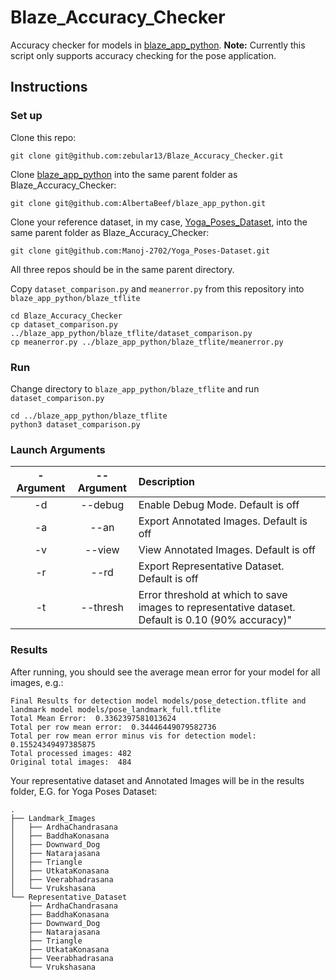 # Blaze_Accuracy_Checker
Accuracy checker for models in [blaze_app_python](https://github.com/AlbertaBeef/blaze_app_python).
**Note:** Currently this script only supports accuracy checking for the pose application.


## Instructions
### Set up
Clone this repo: 
```
git clone git@github.com:zebular13/Blaze_Accuracy_Checker.git
```
Clone [blaze_app_python](https://github.com/AlbertaBeef/blaze_app_python) into the same parent folder as Blaze_Accuracy_Checker:
```
git clone git@github.com:AlbertaBeef/blaze_app_python.git
```
Clone your reference dataset, in my case, [Yoga_Poses_Dataset](https://github.com/Manoj-2702/Yoga_Poses-Dataset), into the same parent folder as Blaze_Accuracy_Checker:
```
git clone git@github.com:Manoj-2702/Yoga_Poses-Dataset.git
```

All three repos should be in the same parent directory. 


Copy ```dataset_comparison.py``` and ```meanerror.py``` from this repository into ```blaze_app_python/blaze_tflite```
```
cd Blaze_Accuracy_Checker
cp dataset_comparison.py ../blaze_app_python/blaze_tflite/dataset_comparison.py
cp meanerror.py ../blaze_app_python/blaze_tflite/meanerror.py
```

### Run

Change directory to ```blaze_app_python/blaze_tflite``` and run ```dataset_comparison.py```
```
cd ../blaze_app_python/blaze_tflite
python3 dataset_comparison.py
```

### Launch Arguments

| -Argument | --Argument    | Description                               | 
| :-------: | :-----------: | :---------------------------------------- | 
|  -d       | --debug       | Enable Debug Mode.  Default is off        |
|  -a       | --an       | Export Annotated Images. Default is off |
|  -v       | --view      | View Annotated Images. Default is off  |
|  -r       | --rd       | Export Representative Dataset. Default is off  |
|  -t       | --thresh      | Error threshold at which to save images to representative dataset. Default is 0.10 (90% accuracy)"   |

### Results

After running, you should see the average mean error for your model for all images, e.g.:
```
Final Results for detection model models/pose_detection.tflite and landmark model models/pose_landmark_full.tflite
Total Mean Error:  0.3362397581013624
Total per row mean error:  0.34446449079582736
Total per row mean error minus vis for detection model:  0.15524349497385875
Total processed images: 482
Original total images:  484
```


Your representative dataset and Annotated Images will be in the results folder, E.G. for Yoga Poses Dataset:
```
.
├── Landmark_Images
│   ├── ArdhaChandrasana
│   ├── BaddhaKonasana
│   ├── Downward_Dog
│   ├── Natarajasana
│   ├── Triangle
│   ├── UtkataKonasana
│   ├── Veerabhadrasana
│   └── Vrukshasana
└── Representative_Dataset
    ├── ArdhaChandrasana
    ├── BaddhaKonasana
    ├── Downward_Dog
    ├── Natarajasana
    ├── Triangle
    ├── UtkataKonasana
    ├── Veerabhadrasana
    └── Vrukshasana
```